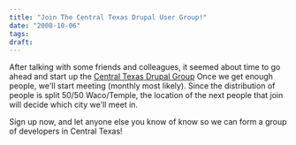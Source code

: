 ```yaml
---
title: "Join The Central Texas Drupal User Group!"
date: "2008-10-06"
tags:
draft:
---
```


After talking with some friends and colleagues, it seemed about time to go ahead and start up the [Central Texas Drupal Group](http://groups.drupal.org/central-texas.)  Once we get enough people, we'll start meeting (monthly most likely).  Since the distribution of people is split 50/50 Waco/Temple, the location of the next people that join will decide which city we'll meet in.

Sign up now, and let anyone else you know of know so we can form a group of developers in Central Texas!
